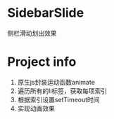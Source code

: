 # SidebarSlide
侧栏滑动划出效果

# Project info
1. 原生js封装运动函数animate
2. 遍历所有的li标签，获取每项索引
3. 根据索引设置setTimeout时间
4. 实现动画效果
